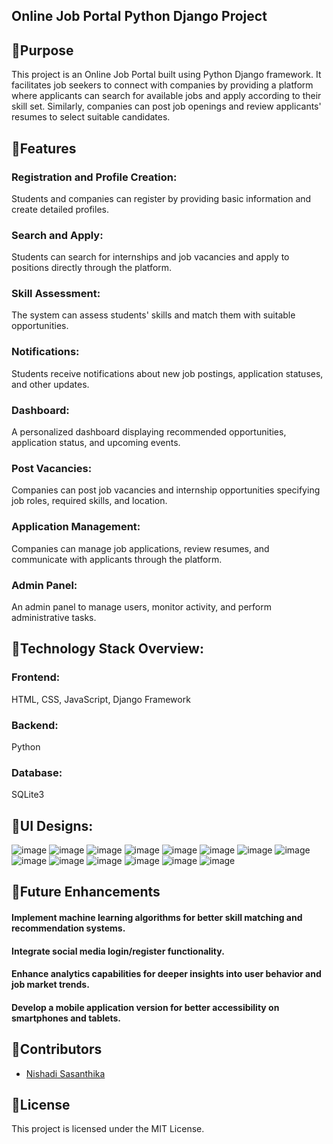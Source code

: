 ## Online Job Portal Python Django Project

## 💫Purpose
This project is an Online Job Portal built using Python Django framework. It facilitates job seekers to connect with companies by providing a platform where applicants can search for
available jobs and apply according to their skill set. Similarly, companies can post job openings and review applicants' resumes to select suitable candidates.

## 💫Features
### Registration and Profile Creation: 
Students and companies can register by providing basic information and create detailed profiles.
### Search and Apply: 
Students can search for internships and job vacancies and apply to positions directly through the platform.
### Skill Assessment: 
The system can assess students' skills and match them with suitable opportunities.
### Notifications: 
Students receive notifications about new job postings, application statuses, and other updates.
### Dashboard: 
A personalized dashboard displaying recommended opportunities, application status, and upcoming events.
### Post Vacancies: 
Companies can post job vacancies and internship opportunities specifying job roles, required skills, and location.
### Application Management: 
Companies can manage job applications, review resumes, and communicate with applicants through the platform.
### Admin Panel: 
An admin panel to manage users, monitor activity, and perform administrative tasks.

## 💫Technology Stack Overview:
### Frontend:
HTML, CSS, JavaScript,
Django Framework

### Backend: 
Python

### Database:
SQLite3

## 💫UI Designs:
![image](https://github.com/AyishaIlyas/InternshipFinder/assets/119886016/0ed2577e-e7ba-480d-8e0e-a5ab6e1ac32a)
![image](https://github.com/AyishaIlyas/InternshipFinder/assets/119886016/b95f6a36-aee9-4131-8eca-86d9ced7f370)
![image](https://github.com/AyishaIlyas/InternshipFinder/assets/119886016/03eac529-72f3-4e31-8a6e-b5f3ab1cf661)
![image](https://github.com/AyishaIlyas/InternshipFinder/assets/119886016/fa2b55aa-22cb-4c94-8261-d99b34624985)
![image](https://github.com/AyishaIlyas/InternshipFinder/assets/119886016/caf4d40e-e700-4d40-bc58-472f433e6ed6)
![image](https://github.com/AyishaIlyas/InternshipFinder/assets/119886016/036590dc-0098-4090-bb3a-a521b08fec82)
![image](https://github.com/AyishaIlyas/InternshipFinder/assets/119886016/8c8eb833-1ea1-42e1-8115-70bae27b82d1)
![image](https://github.com/AyishaIlyas/InternshipFinder/assets/119886016/97e58ff7-88f7-4af4-bad4-47156a432f07)
![image](https://github.com/AyishaIlyas/InternshipFinder/assets/119886016/0506150a-92de-4e26-842a-ec04c16b9123)
![image](https://github.com/AyishaIlyas/InternshipFinder/assets/119886016/89e84059-a784-454b-852d-2e561aef4fef)
![image](https://github.com/AyishaIlyas/InternshipFinder/assets/119886016/6aba7e2c-29f7-402a-9c13-6fa0d43b87aa)
![image](https://github.com/AyishaIlyas/InternshipFinder/assets/119886016/b33ea68f-50f3-4d97-914c-aed3cce581ea)
![image](https://github.com/AyishaIlyas/InternshipFinder/assets/119886016/47523533-cf44-4652-bde9-577153437b46)
![image](https://github.com/AyishaIlyas/InternshipFinder/assets/119886016/87edd937-8822-4263-a659-3e7a1ce10a18)

## 💫Future Enhancements
#### Implement machine learning algorithms for better skill matching and recommendation systems.
#### Integrate social media login/register functionality.
#### Enhance analytics capabilities for deeper insights into user behavior and job market trends.
#### Develop a mobile application version for better accessibility on smartphones and tablets.

## 💫Contributors
- [Nishadi Sasanthika](https://github.com/NishadiSS)

## 💫License
This project is licensed under the MIT License.


